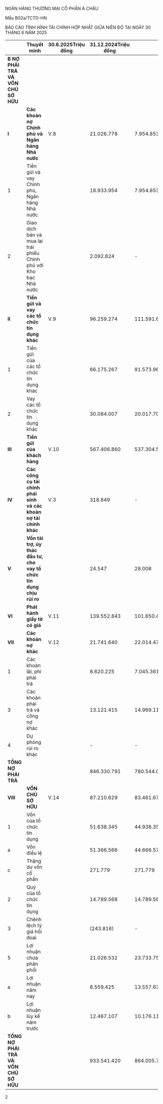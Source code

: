 


NGÂN HÀNG THƯƠNG MẠI CỔ PHẦN Á CHÂU

Mẫu B02a/TCTD-HN

BÁO CÁO TÌNH HÌNH TÀI CHÍNH HỢP NHẤT GIỮA NIÊN ĐỘ
TẠI NGÀY 30 THÁNG 6 NĂM 2025

|                                        | Thuyết minh                                                           | 30.6.2025Triệu đồng | 31.12.2024Triệu đồng |             |
| -------------------------------------- | --------------------------------------------------------------------- | ------------------- | -------------------- | ----------- |
| **B NỢ PHẢI TRẢ VÀ VỐN CHỦ SỞ HỮU**    |                                                                       |                     |                      |             |
| **I**                                  | **Các khoản nợ Chính phủ và Ngân hàng Nhà nước**                      | V.8                 | 21.026.778           | 7.954.853   |
| 1                                      | Tiền gửi và vay Chính phủ, Ngân hàng Nhà nước                         |                     | 18.933.954           | 7.954.853   |
| 2                                      | Giao dịch bán và mua lại trái phiếu Chính phủ với Kho bạc Nhà nước    |                     | 2.092.824            | -           |
| **II**                                 | **Tiền gửi và vay các tổ chức tín dụng khác**                         | V.9                 | 96.259.274           | 111.591.668 |
| 1                                      | Tiền gửi của các tổ chức tín dụng khác                                |                     | 66.175.267           | 91.573.962  |
| 2                                      | Vay các tổ chức tín dụng khác                                         |                     | 30.084.007           | 20.017.706  |
| **III**                                | **Tiền gửi của khách hàng**                                           | V.10                | 567.406.860          | 537.304.578 |
| **IV**                                 | **Các công cụ tài chính phái sinh và các khoản nợ tài chính khác**    | V.3                 | 318.849              | -           |
| **V**                                  | **Vốn tài trợ, ủy thác đầu tư, cho vay tổ chức tín dụng chịu rủi ro** |                     | 24.547               | 28.008      |
| **VI**                                 | **Phát hành giấy tờ có giá**                                          | V.11                | 139.552.843          | 101.650.446 |
| **VII**                                | **Các khoản nợ khác**                                                 | V.12                | 21.741.640           | 22.014.472  |
| 1                                      | Các khoản lãi, phí phải trả                                           |                     | 8.620.225            | 7.045.361   |
| 3                                      | Các khoản phải trả và công nợ khác                                    |                     | 13.121.415           | 14.969.111  |
| 4                                      | Dự phòng rủi ro khác                                                  |                     | -                    | -           |
| **TỔNG NỢ PHẢI TRẢ**                   |                                                                       |                     | 846.330.791          | 780.544.025 |
| **VIII**                               | **VỐN CHỦ SỞ HỮU**                                                    | V.14                | 87.210.629           | 83.461.678  |
| 1                                      | Vốn của tổ chức tín dụng                                              |                     | 51.638.345           | 44.938.358  |
| a                                      | Vốn điều lệ                                                           |                     | 51.366.566           | 44.666.579  |
| c                                      | Thặng dư vốn cổ phần                                                  |                     | 271.779              | 271.779     |
| 2                                      | Quỹ của tổ chức tín dụng                                              |                     | 14.789.568           | 14.789.568  |
| 3                                      | Chênh lệch tỷ giá hối đoái                                            |                     | (243.816)            | -           |
| 5                                      | Lợi nhuận chưa phân phối                                              |                     | 21.026.532           | 23.733.752  |
| a                                      | Lợi nhuận năm nay                                                     |                     | 8.559.425            | 13.557.635  |
| b                                      | Lợi nhuận lũy kế năm trước                                            |                     | 12.467.107           | 10.176.117  |
| **TỔNG NỢ PHẢI TRẢ VÀ VỐN CHỦ SỞ HỮU** |                                                                       |                     | 933.541.420          | 864.005.703 |


2
